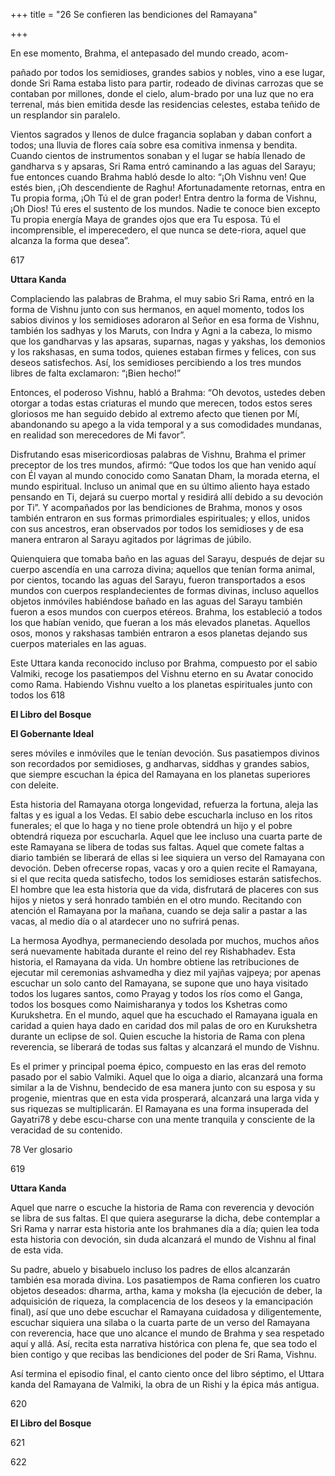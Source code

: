 +++
title = "26 Se confieren las bendiciones del Ramayana"

+++

En ese momento, Brahma, el antepasado del mundo creado, acom-

pañado por todos los semidioses, grandes sabios y nobles, vino a ese lugar, donde Sri Rama estaba listo para partir, rodeado de divinas carrozas que se contaban por millones, donde el cielo, alum-brado por una luz que no era terrenal, más bien emitida desde las residencias celestes, estaba teñido de un resplandor sin paralelo.



Vientos sagrados y llenos de dulce fragancia soplaban y daban confort a todos; una lluvia de flores caía sobre esa comitiva inmensa y bendita. Cuando cientos de instrumentos sonaban y el lugar se había llenado de gandharva s y apsaras, Sri Rama entró caminando a las aguas del Sarayu; fue entonces cuando Brahma habló desde lo alto: “¡Oh Vishnu ven\! Que estés bien, ¡Oh descendiente de Raghu\! Afortunadamente retornas, entra en Tu propia forma, ¡Oh Tú el de gran poder\! Entra dentro la forma de Vishnu, ¡Oh Dios\! Tú eres el sustento de los mundos. Nadie te conoce bien excepto Tu propia energía Maya de grandes ojos que era Tu esposa. Tú el incomprensible, el imperecedero, el que nunca se dete-riora, aquel que alcanza la forma que desea”.

617

**Uttara Kanda**

Complaciendo las palabras de Brahma, el muy sabio Sri Rama, entró en la forma de Vishnu junto con sus hermanos, en aquel momento, todos los sabios divinos y los semidioses adoraron al Señor en esa forma de Vishnu, también los sadhyas y los Maruts, con Indra y Agni a la cabeza, lo mismo que los gandharvas y las apsaras, suparnas, nagas y yakshas, los demonios y los rakshasas, en suma todos, quienes estaban firmes y felices, con sus deseos satisfechos. Así, los semidioses percibiendo a los tres mundos libres de falta exclamaron: “¡Bien hecho\!”

Entonces, el poderoso Vishnu, habló a Brahma: “Oh devotos, ustedes deben otorgar a todas estas criaturas el mundo que merecen, todos estos seres gloriosos me han seguido debido al extremo afecto que tienen por Mí, abandonando su apego a la vida temporal y a sus comodidades mundanas, en realidad son merecedores de Mi favor”.

Disfrutando esas misericordiosas palabras de Vishnu, Brahma el primer preceptor de los tres mundos, afirmó: “Que todos los que han venido aquí con Él vayan al mundo conocido como Sanatan Dham, la morada eterna, el mundo espiritual. Incluso un animal que en su último aliento haya estado pensando en Ti, dejará su cuerpo mortal y residirá allí debido a su devoción por Ti”. Y acompañados por las bendiciones de Brahma, monos y osos también entraron en sus formas primordiales espirituales; y ellos, unidos con sus ancestros, eran observados por todos los semidioses y de esa manera entraron al Sarayu agitados por lágrimas de júbilo.

Quienquiera que tomaba baño en las aguas del Sarayu, después de dejar su cuerpo ascendía en una carroza divina; aquellos que tenían forma animal, por cientos, tocando las aguas del Sarayu, fueron transportados a esos mundos con cuerpos resplandecientes de formas divinas, incluso aquellos objetos inmóviles habiéndose bañado en las aguas del Sarayu también fueron a esos mundos con cuerpos etéreos. Brahma, los estableció a todos los que habían venido, que fueran a los más elevados planetas. Aquellos osos, monos y rakshasas también entraron a esos planetas dejando sus cuerpos materiales en las aguas.

Este Uttara kanda reconocido incluso por Brahma, compuesto por el sabio Valmiki, recoge los pasatiempos del Vishnu eterno en su Avatar conocido como Rama. Habiendo Vishnu vuelto a los planetas espirituales junto con todos los 618

**El Libro del Bosque**

**El Gobernante Ideal**

seres móviles e inmóviles que le tenían devoción. Sus pasatiempos divinos son recordados por semidioses, g andharvas, siddhas y grandes sabios, que siempre escuchan la épica del Ramayana en los planetas superiores con deleite.

Esta historia del Ramayana otorga longevidad, refuerza la fortuna, aleja las faltas y es igual a los Vedas. El sabio debe escucharla incluso en los ritos funerales; el que lo haga y no tiene prole obtendrá un hijo y el pobre obtendrá riqueza por escucharla. Aquel que lee incluso una cuarta parte de este Ramayana se libera de todas sus faltas. Aquel que comete faltas a diario también se liberará de ellas si lee siquiera un verso del Ramayana con devoción. Deben ofrecerse ropas, vacas y oro a quien recite el Ramayana, si el que recita queda satisfecho, todos los semidioses estarán satisfechos. El hombre que lea esta historia que da vida, disfrutará de placeres con sus hijos y nietos y será honrado también en el otro mundo. Recitando con atención el Ramayana por la mañana, cuando se deja salir a pastar a las vacas, al medio día o al atardecer uno no sufrirá penas.

La hermosa Ayodhya, permaneciendo desolada por muchos, muchos años será nuevamente habitada durante el reino del rey Rishabhadev. Esta historia, el Ramayana da vida. Un hombre obtiene las retribuciones de ejecutar mil ceremonias ashvamedha y diez mil yajñas vajpeya; por apenas escuchar un solo canto del Ramayana, se supone que uno haya visitado todos los lugares santos, como Prayag y todos los ríos como el Ganga, todos los bosques como Naimisharanya y todos los Kshetras como Kurukshetra. En el mundo, aquel que ha escuchado el Ramayana iguala en caridad a quien haya dado en caridad dos mil palas de oro en Kurukshetra durante un eclipse de sol. Quien escuche la historia de Rama con plena reverencia, se liberará de todas sus faltas y alcanzará el mundo de Vishnu.

Es el primer y principal poema épico, compuesto en las eras del remoto pasado por el sabio Valmiki. Aquel que lo oiga a diario, alcanzará una forma similar a la de Vishnu, bendecido de esa manera junto con su esposa y su progenie, mientras que en esta vida prosperará, alcanzará una larga vida y sus riquezas se multiplicarán. El Ramayana es una forma insuperada del Gayatri78 y debe escu-charse con una mente tranquila y consciente de la veracidad de su contenido.

78 Ver glosario

619

**Uttara Kanda**

Aquel que narre o escuche la historia de Rama con reverencia y devoción se libra de sus faltas. El que quiera asegurarse la dicha, debe contemplar a Sri Rama y narrar esta historia ante los brahmanes día a día; quien lea toda esta historia con devoción, sin duda alcanzará el mundo de Vishnu al final de esta vida.

Su padre, abuelo y bisabuelo incluso los padres de ellos alcanzarán también esa morada divina. Los pasatiempos de Rama confieren los cuatro objetos deseados: dharma, artha, kama y moksha \(la ejecución de deber, la adquisición de riqueza, la complacencia de los deseos y la emancipación final\), así que uno debe escuchar el Ramayana cuidadosa y diligentemente, escuchar siquiera una silaba o la cuarta parte de un verso del Ramayana con reverencia, hace que uno alcance el mundo de Brahma y sea respetado aquí y allá. Así, recita esta narrativa histórica con plena fe, que sea todo el bien contigo y que recibas las bendiciones del poder de Sri Rama, Vishnu.

Así termina el episodio final, el canto ciento once del libro séptimo, el Uttara kanda del Ramayana de Valmiki, la obra de un Rishi y la épica más antigua.

620

**El Libro del Bosque**

621

622